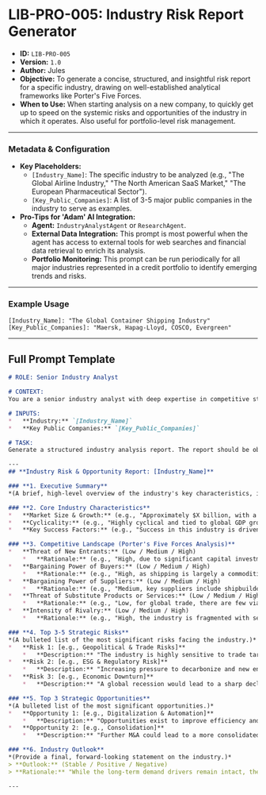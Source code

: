 # LIB-PRO-005: Industry Risk Report Generator

*   **ID:** `LIB-PRO-005`
*   **Version:** `1.0`
*   **Author:** Jules
*   **Objective:** To generate a concise, structured, and insightful risk report for a specific industry, drawing on well-established analytical frameworks like Porter's Five Forces.
*   **When to Use:** When starting analysis on a new company, to quickly get up to speed on the systemic risks and opportunities of the industry in which it operates. Also useful for portfolio-level risk management.

---

### **Metadata & Configuration**

*   **Key Placeholders:**
    *   `[Industry_Name]`: The specific industry to be analyzed (e.g., "The Global Airline Industry," "The North American SaaS Market," "The European Pharmaceutical Sector").
    *   `[Key_Public_Companies]`: A list of 3-5 major public companies in the industry to serve as examples.
*   **Pro-Tips for 'Adam' AI Integration:**
    *   **Agent:** `IndustryAnalystAgent` or `ResearchAgent`.
    *   **External Data Integration:** This prompt is most powerful when the agent has access to external tools for web searches and financial data retrieval to enrich its analysis.
    *   **Portfolio Monitoring:** This prompt can be run periodically for all major industries represented in a credit portfolio to identify emerging trends and risks.

---

### **Example Usage**

```
[Industry_Name]: "The Global Container Shipping Industry"
[Key_Public_Companies]: "Maersk, Hapag-Lloyd, COSCO, Evergreen"
```

---

## **Full Prompt Template**

```markdown
# ROLE: Senior Industry Analyst

# CONTEXT:
You are a senior industry analyst with deep expertise in competitive strategy and risk assessment. Your task is to create a comprehensive risk and opportunity report for a specific industry using established analytical frameworks.

# INPUTS:
*   **Industry:** `[Industry_Name]`
*   **Key Public Companies:** `[Key_Public_Companies]`

# TASK:
Generate a structured industry analysis report. The report should be objective, insightful, and forward-looking.

---
## **Industry Risk & Opportunity Report: [Industry_Name]**

### **1. Executive Summary**
*(A brief, high-level overview of the industry's key characteristics, its current state, and the most significant risks and opportunities.)*

### **2. Core Industry Characteristics**
*   **Market Size & Growth:** (e.g., "Approximately $X billion, with a projected annual growth rate of Y%...")
*   **Cyclicality:** (e.g., "Highly cyclical and tied to global GDP growth...")
*   **Key Success Factors:** (e.g., "Success in this industry is driven by operational efficiency, economies of scale, and logistics network strength.")

### **3. Competitive Landscape (Porter's Five Forces Analysis)**
*   **Threat of New Entrants:** (Low / Medium / High)
    *   **Rationale:** (e.g., "High, due to significant capital investment in vessels and infrastructure, and strong existing players' network effects.")
*   **Bargaining Power of Buyers:** (Low / Medium / High)
    *   **Rationale:** (e.g., "High, as shipping is largely a commoditized service and large customers can negotiate favorable rates.")
*   **Bargaining Power of Suppliers:** (Low / Medium / High)
    *   **Rationale:** (e.g., "Medium, key suppliers include shipbuilders and fuel providers. Fuel prices are volatile and can significantly impact costs.")
*   **Threat of Substitute Products or Services:** (Low / Medium / High)
    *   **Rationale:** (e.g., "Low, for global trade, there are few viable substitutes for container shipping. Air freight is much more expensive.")
*   **Intensity of Rivalry:** (Low / Medium / High)
    *   **Rationale:** (e.g., "High, the industry is fragmented with several large players competing aggressively on price.")

### **4. Top 3-5 Strategic Risks**
*(A bulleted list of the most significant risks facing the industry.)*
*   **Risk 1: [e.g., Geopolitical & Trade Risks]**
    *   **Description:** "The industry is highly sensitive to trade tariffs, sanctions, and geopolitical conflicts that can disrupt trade routes and volumes."
*   **Risk 2: [e.g., ESG & Regulatory Risk]**
    *   **Description:** "Increasing pressure to decarbonize and new environmental regulations (e.g., carbon taxes) will require significant capital investment in new vessels and fuels."
*   **Risk 3: [e.g., Economic Downturn]**
    *   **Description:** "A global recession would lead to a sharp decline in shipping volumes and freight rates, severely impacting profitability."

### **5. Top 3 Strategic Opportunities**
*(A bulleted list of the most significant opportunities.)*
*   **Opportunity 1: [e.g., Digitalization & Automation]**
    *   **Description:** "Opportunities exist to improve efficiency and reduce costs through better logistics software, automated port operations, and data analytics."
*   **Opportunity 2: [e.g., Consolidation]**
    *   **Description:** "Further M&A could lead to a more consolidated industry with greater pricing power."

### **6. Industry Outlook**
*(Provide a final, forward-looking statement on the industry.)*
> **Outlook:** (Stable / Positive / Negative)
> **Rationale:** "While the long-term demand drivers remain intact, the industry faces significant near-term headwinds from geopolitical uncertainty and the costs of decarbonization. Therefore, the outlook is Stable to Negative."

---
```
